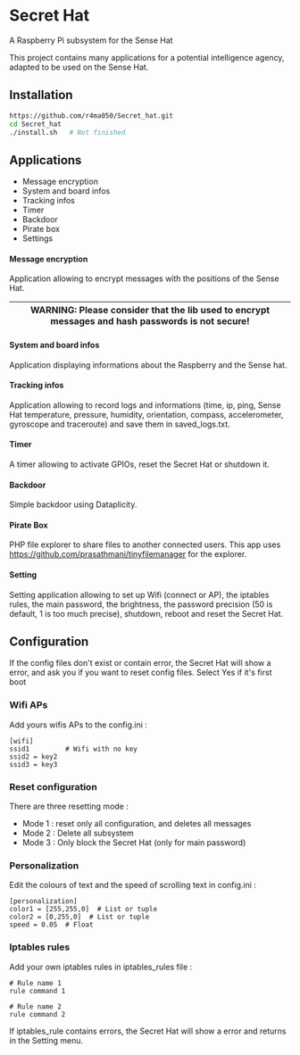 # Secret Hat
A Raspberry Pi subsystem for the Sense Hat

This project contains many applications for a potential intelligence agency, adapted to be used on the Sense Hat.


## Installation

```bash
https://github.com/r4ma050/Secret_hat.git
cd Secret_hat
./install.sh   # Not finished
```

## Applications

*  Message encryption
*  System and board infos
*  Tracking infos
*  Timer
*  Backdoor
*  Pirate box
*  Settings


#### Message encryption
Application allowing to encrypt messages with the positions of the Sense Hat. 

| WARNING: Please consider that the lib used to encrypt messages and hash passwords is not secure! |
| --- |
#### System and board infos
Application displaying informations about the Raspberry and the Sense hat.

#### Tracking infos
Application allowing to record logs and informations (time, ip, ping, Sense Hat temperature, pressure, humidity, orientation, compass, accelerometer, gyroscope and traceroute) and save them in saved_logs.txt.

#### Timer
A timer allowing to activate GPIOs, reset the Secret Hat or shutdown it.

#### Backdoor
Simple backdoor using Dataplicity.

#### Pirate Box
PHP file explorer to share files to another connected users. This app uses https://github.com/prasathmani/tinyfilemanager for the explorer.

#### Setting
Setting application allowing to set up Wifi (connect or AP), the iptables rules, the main password, the brightness, the password precision (50 is default, 1 is too much precise), shutdown, reboot and reset the Secret Hat.

## Configuration

If the config files don't exist or contain error, the Secret Hat will show a error, and ask you if you want to reset config files. Select Yes if it's first boot

### Wifi APs

Add yours wifis APs to the config.ini : 
```
[wifi]
ssid1         # Wifi with no key
ssid2 = key2
ssid3 = key3
```

### Reset configuration

There are three resetting mode :
* Mode 1 : reset only all configuration, and deletes all messages
* Mode 2 : Delete all subsystem
* Mode 3 : Only block the Secret Hat (only for main password)

### Personalization

Edit the colours of text and the speed of scrolling text in config.ini :
```
[personalization]
color1 = [255,255,0]  # List or tuple
color2 = [0,255,0]  # List or tuple
speed = 0.05  # Float
```
### Iptables rules

Add your own iptables rules in iptables_rules file :

```
# Rule name 1 
rule command 1

# Rule name 2
rule command 2
```
If iptables_rule contains errors, the Secret Hat will show a error and returns in the Setting menu.


